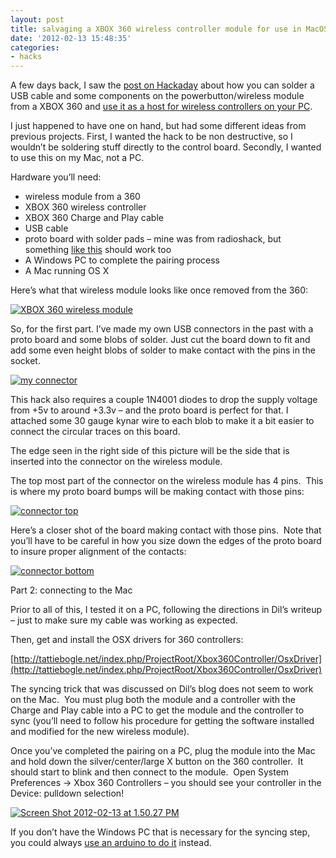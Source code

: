 ```yaml
---
layout: post
title: salvaging a XBOX 360 wireless controller module for use in MacOS
date: '2012-02-13 15:48:35'
categories:
- hacks
---
```



A few days back, I saw the [post on Hackaday](http://hackaday.com/2012/02/03/reclaim-the-wireless-controller-module-from-a-broken-xbox-360/ "post on Hackaday") about how you can solder a USB cable and some components on the powerbutton/wireless module from a XBOX 360 and [use it as a host for wireless controllers on your PC](http://diru.org/wordpress/2011/03/wireless-xbox360-controller-on-a-pc-without-the-commercial-dongle/ "dil isi lib").

I just happened to have one on hand, but had some different ideas from previous projects. First, I wanted the hack to be non destructive, so I wouldn’t be soldering stuff directly to the control board. Secondly, I wanted to use this on my Mac, not a PC.

Hardware you’ll need:

- wireless module from a 360
- XBOX 360 wireless controller
- XBOX 360 Charge and Play cable
- USB cable
- proto board with solder pads – mine was from radioshack, but something [like this](http://www.sparkfun.com/products/8808) should work too
- A Windows PC to complete the pairing process
- A Mac running OS X

Here’s what that wireless module looks like once removed from the 360:

[![](https://i0.wp.com/res.cloudinary.com/thecase/image/upload/v1514683258/dsc_4799_wslheq.jpg?resize=300%2C200 "XBOX 360 wireless module")](https://i0.wp.com/res.cloudinary.com/thecase/image/upload/v1514683258/dsc_4799_wslheq.jpg)

So, for the first part. I’ve made my own USB connectors in the past with a proto board and some blobs of solder. Just cut the board down to fit and add some even height blobs of solder to make contact with the pins in the socket.

[![](https://i0.wp.com/res.cloudinary.com/thecase/image/upload/v1514683257/dsc_4801_mpyeo0.jpg?resize=300%2C200 "my connector")](https://i0.wp.com/res.cloudinary.com/thecase/image/upload/v1514683257/dsc_4801_mpyeo0.jpg)

This hack also requires a couple 1N4001 diodes to drop the supply voltage from +5v to around +3.3v – and the proto board is perfect for that. I attached some 30 gauge kynar wire to each blob to make it a bit easier to connect the circular traces on this board.

The edge seen in the right side of this picture will be the side that is inserted into the connector on the wireless module.

The top most part of the connector on the wireless module has 4 pins.  This is where my proto board bumps will be making contact with those pins:

[![](https://i0.wp.com/res.cloudinary.com/thecase/image/upload/v1514683259/dsc_4797_l3sv7i.jpg?resize=300%2C199 "connector top")](https://i0.wp.com/res.cloudinary.com/thecase/image/upload/v1514683259/dsc_4797_l3sv7i.jpg)

Here’s a closer shot of the board making contact with those pins.  Note that you’ll have to be careful in how you size down the edges of the proto board to insure proper alignment of the contacts:

[![](https://i1.wp.com/res.cloudinary.com/thecase/image/upload/v1514683256/dsc_4815_spp50h.jpg?resize=300%2C200 "connector bottom")](https://i1.wp.com/res.cloudinary.com/thecase/image/upload/v1514683256/dsc_4815_spp50h.jpg)

Part 2: connecting to the Mac

Prior to all of this, I tested it on a PC, following the directions in Dil’s writeup – just to make sure my cable was working as expected.

Then, get and install the OSX drivers for 360 controllers:

[http://tattiebogle.net/index.php/ProjectRoot/Xbox360Controller/OsxDriver](http://tattiebogle.net/index.php/ProjectRoot/Xbox360Controller/OsxDriver)

The syncing trick that was discussed on Dil’s blog does not seem to work on the Mac.  You must plug both the module and a controller with the Charge and Play cable into a PC to get the module and the controller to sync (you’ll need to follow his procedure for getting the software installed and modified for the new wireless module).

Once you’ve completed the pairing on a PC, plug the module into the Mac and hold down the silver/center/large X button on the 360 controller.  It should start to blink and then connect to the module.  Open System Preferences -> Xbox 360 Controllers – you should see your controller in the Device: pulldown selection!

[![](https://i1.wp.com/res.cloudinary.com/thecase/image/upload/v1514683255/screen-shot-2012-02-13-at-1-50-27-pm_z4f1rm.png?resize=604%2C337 "Screen Shot 2012-02-13 at 1.50.27 PM")](https://i1.wp.com/res.cloudinary.com/thecase/image/upload/v1514683255/screen-shot-2012-02-13-at-1-50-27-pm_z4f1rm.png)

If you don’t have the Windows PC that is necessary for the syncing step, you could always [use an arduino to do it](http://diru.org/wordpress/hacking/xbox-360-rf-module-arduino/) instead.



